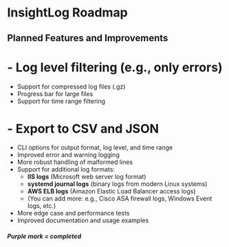 # InsightLog Roadmap

## Planned Features and Improvements

# - Log level filtering (e.g., only errors)
- Support for compressed log files (.gz)
- Progress bar for large files
- Support for time range filtering
# - Export to CSV and JSON
- CLI options for output format, log level, and time range
- Improved error and warning logging
- More robust handling of malformed lines
- Support for additional log formats:
  - **IIS logs** (Microsoft web server log format)
  - **systemd journal logs** (binary logs from modern Linux systems)
  - **AWS ELB logs** (Amazon Elastic Load Balancer access logs)
  - (You can add more: e.g., Cisco ASA firewall logs, Windows Event logs, etc.)
- More edge case and performance tests
- Improved documentation and usage examples 


##### Purple mark = completed